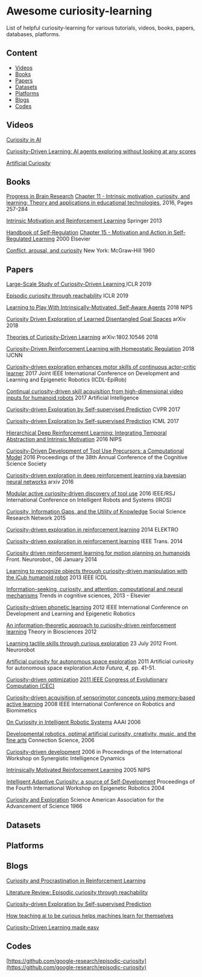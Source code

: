 # Awesome curiosity-learning

List of helpful curiosity-learning for various tutorials, videos, books, papers, databases, platforms.

## Content

- [Videos](#videos)
- [Books](#books)
- [Papers](#papers) 
- [Datasets](#datasets)
- [Platforms](#platforms)
- [Blogs](#blogs)
- [Codes](#Codes)

## Videos

[Curiosity in AI](https://www.youtube.com/watch?v=xPCCyiw8M2U)

[Curiosity-Driven Learning: AI agents exploring without looking at any scores](https://www.youtube.com/watch?v=l1FqtAHfJLI)

[Artificial Curiosity](https://www.youtube.com/watch?v=aom4RMOHezc)



## Books

[Progress in Brain Research](https://www.sciencedirect.com/science/journal/00796123) [Chapter 11 - Intrinsic motivation, curiosity, and learning: Theory and applications in educational technologies](https://www.sciencedirect.com/science/journal/00796123/229/supp/C), 2016, Pages 257-284 

[Intrinsic Motivation and Reinforcement Learning](https://link.springer.com/chapter/10.1007/978-3-642-32375-1_2)    Springer 2013

[Handbook of Self-Regulation](https://www.sciencedirect.com/science/book/9780121098902) [Chapter 15 - Motivation and Action in Self-Regulated Learning](https://www.sciencedirect.com/science/article/pii/B9780121098902500445)  2000 Elsevier

[Conflict, arousal, and curiosity](https://psycnet.apa.org/record/2006-09643-000?doi=1)  New York: McGraw‐Hill 1960

## Papers

[Large-Scale Study of Curiosity-Driven Learning ](https://arxiv.org/abs/1808.04355)  ICLR 2019

[Episodic curiosity through reachability](https://arxiv.org/abs/1810.02274)  ICLR 2019

[Learning to Play With Intrinsically-Motivated, Self-Aware Agents](http://papers.nips.cc/paper/8059-learning-to-play-with-intrinsically-motivated-self-aware-agents)  2018 NIPS

[Curiosity Driven Exploration of Learned Disentangled Goal Spaces](https://arxiv.org/abs/1807.01521) arXiv 2018

[Theories of Curiosity-Driven Learning](https://arxiv.org/pdf/1802.10546.pdf)  arXiv:1802.10546 2018

[Curiosity-Driven Reinforcement Learning with Homeostatic Regulation](https://ieeexplore.ieee.org/abstract/document/8489075) 2018 IJCNN

[Curiosity-driven exploration enhances motor skills of continuous actor-critic learner](https://ieeexplore.ieee.org/abstract/document/8329785) 2017 Joint IEEE International Conference on Development and Learning and Epigenetic Robotics (ICDL-EpiRob)

[Continual curiosity-driven skill acquisition from high-dimensional video inputs for humanoid robots](https://www.sciencedirect.com/science/article/abs/pii/S000437021500017X)  2017 Artificial Intelligence

[Curiosity-driven Exploration by Self-supervised Prediction](http://openaccess.thecvf.com/content_cvpr_2017_workshops/w5/papers/Pathak_Curiosity-Driven_Exploration_by_CVPR_2017_paper.pdf)  CVPR 2017

[Curiosity-driven Exploration by Self-supervised Prediction](https://pathak22.github.io/noreward-rl/resources/icml17.pdf) ICML 2017

[Hierarchical Deep Reinforcement Learning: Integrating Temporal Abstraction and Intrinsic Motivation](http://papers.nips.cc/paper/6232-hierarchical-deep-reinforcement-learning-integrating-temporal-abstraction-and-intrinsic-motivation)  2016 NIPS

[Curiosity-Driven Development of Tool Use Precursors: a Computational Model](https://hal.archives-ouvertes.fr/hal-01354013/) 2016 Proceedings of the 38th Annual Conference of the Cognitive Science Society

[Curiosity-driven exploration in deep reinforcement learning via bayesian neural networks](https://pdfs.semanticscholar.org/fb3c/6456708b0e143f545d77dc8ec804eb947395.pdf)  arxiv 2016

[Modular active curiosity-driven discovery of tool use](https://ieeexplore.ieee.org/abstract/document/7759584) 2016 IEEE/RSJ International Conference on Intelligent Robots and Systems (IROS)

[Curiosity, Information Gaps, and the Utility of Knowledge](https://www.cmu.edu/dietrich/sds/docs/golman/Curiosity%2C%20Information%20Gaps%2C%20and%20the%20Utility%20of%20Knowledge%20Golman_Loewenstein%20April%202015.pdf) Social Science Research Network 2015

[Curiosity-driven exploration in reinforcement learning](https://ieeexplore.ieee.org/abstract/document/6848933) 2014 ELEKTRO

[Curiosity-driven exploration in reinforcement learning](https://ieeexplore.ieee.org/abstract/document/6848933) IEEE Trans. 2014

[Curiosity driven reinforcement learning for motion planning on humanoids](https://www.frontiersin.org/articles/10.3389/fnbot.2013.00025/full)  Front. Neurorobot., 06 January 2014

[Learning to recognize objects through curiosity-driven manipulation with the iCub humanoid robot](https://ieeexplore.ieee.org/abstract/document/6652525/) 2013 IEEE ICDL

[Information-seeking, curiosity, and attention: computational and neural mechanisms](https://www.sciencedirect.com/science/article/pii/S1364661313002052)   Trends in cognitive sciences, 2013 - Elsevier

[Curiosity-driven phonetic learning](https://ieeexplore.ieee.org/document/6400583)  2012 IEEE International Conference on Development and Learning and Epigenetic Robotics

[An information-theoretic approach to curiosity-driven reinforcement learning](https://link-springer-com.ezlibproxy1.ntu.edu.sg/article/10.1007/s12064-011-0142-z) Theory in Biosciences 2012

[Learning tactile skills through curious exploration](https://www.frontiersin.org/articles/10.3389/fnbot.2012.00006/full) 23 July 2012 Front. Neurorobot

[Artificial curiosity for autonomous space exploration](http://eprints.qut.edu.au/105824/)  2011 Artificial curiosity for autonomous space exploration.*Acta Futura*, *4*, pp. 41-51.

[Curiosity-driven optimization](https://ieeexplore.ieee.org/abstract/document/5949772) [2011 IEEE Congress of Evolutionary Computation (CEC)](https://ieeexplore.ieee.org/xpl/mostRecentIssue.jsp?punumber=5936494)

[Curiosity-driven acquisition of sensorimotor concepts using memory-based active learning](https://ieeexplore.ieee.org/abstract/document/4913080) 2008 IEEE International Conference on Robotics and Biomimetics

[On Curiosity in Intelligent Robotic Systems](https://www.aaai.org/Papers/Symposia/Fall/2006/FS-06-05/FS06-05-008.pdf) AAAI 2006

[Developmental robotics, optimal artificial curiosity, creativity, music, and the fine arts](http://archive.www6.in.tum.de/www6/Main/Publications/Schmidhuber2006a.pdf) Connection Science, 2006

[Curiosity-driven development](http://citeseerx.ist.psu.edu/viewdoc/download?doi=10.1.1.469.1750&rep=rep1&type=pdf) 2006 in Proceedings of the International Workshop on Synergistic Intelligence Dynamics

[Intrinsically Motivated Reinforcement Learning](http://papers.nips.cc/paper/2552-intrinsically-motivated-reinforcement-learning.pdf) 2005 NIPS

[Intelligent Adaptive Curiosity: a source of Self-Development](http://citeseerx.ist.psu.edu/viewdoc/download?doi=10.1.1.58.3374&rep=rep1&type=pdf)   Proceedings of the Fourth International Workshop on Epigenetic Robotics  2004

[Curiosity and Exploration](https://www.jstor.org/stable/1719694?seq=1#page_scan_tab_contents)  Science American Association for the Advancement of Science  1966


## Datasets



## Platforms



## Blogs

[Curiosity and Procrastination in Reinforcement Learning](http://ai.googleblog.com/2018/10/curiosity-and-procrastination-in.html)

[Literature Review: Episodic curiosity through reachability](https://vitalab.github.io/deep-learning/2018/10/26/episodic_curiosity_through_reachability.html)

[Curiosity-driven Exploration by 
Self-supervised Prediction](https://pathak22.github.io/noreward-rl/)

[How teaching ai to be curious helps machines learn for themselves](https://www.theverge.com/2018/11/1/18051196/ai-artificial-intelligence-curiosity-openai-montezumas-revenge-noisy-tv-problem)

[Curiosity-Driven Learning made easy](https://towardsdatascience.com/curiosity-driven-learning-made-easy-part-i-d3e5a2263359)


## Codes

[https://github.com/google-research/episodic-curiosity](https://github.com/google-research/episodic-curiosity)

